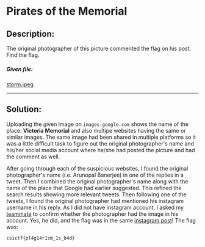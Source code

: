 <h1>Pirates of the Memorial</h1>

<h2>Description:</h2>
The original photographer of this picture commented the flag on his post. Find the flag.
<h5>Given file:</h5> <a href="https://github.com/jarp01/CTF-Writeups/blob/master/CSICTF%202020/OSINT/Pirates%20of%20the%20Memorial/storm.jpeg">storm.jpeg</a>
<br />
<hr>
<h2>Solution:</h2>
<p>Uploading the given image on <code>images.google.com</code> shows the name of the place: <strong>Victoria Memorial</strong> and also multipe websites having the same or similar images. The same image had been shared in multiple platforms so it was a little difficult task to figure out the original photographer's name and his/her social media account where he/she had posted the picture and had the comment as well.</p>

<p>After going through each of the suspicious websites, I found the original photographer's name (i.e. Arunopal Banerjee) in one of the replies in a tweet. Then I combined the original photographer's name along with the name of the place that Google had earlier suggested. This refined the search results showing more relevant tweets. Then following one of the tweets, I found the original photographer had mentioned his instagram username in his reply. As I did not have instagram account, I asked my <a href="https://github.com/TheFakeS1imShady">teammate</a> to confirm whether the photographer had the image in his account. Yes, he did, and the flag was in the same <a href="https://www.instagram.com/p/B3oKrLQgpko">instagram post</a>! The flag was:</p>

```
csictf{pl4g14r1sm_1s_b4d}
```
